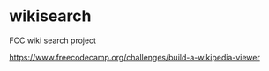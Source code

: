# wikisearch


FCC wiki search project 

https://www.freecodecamp.org/challenges/build-a-wikipedia-viewer
